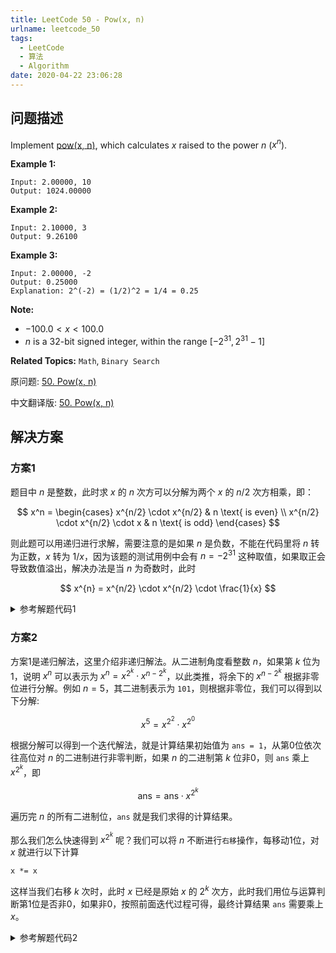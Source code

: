 ```yaml
---
title: LeetCode 50 - Pow(x, n)
urlname: leetcode_50
tags:
  - LeetCode
  - 算法
  - Algorithm
date: 2020-04-22 23:06:28
---
```


## 问题描述

Implement [pow(x, n)](http://www.cplusplus.com/reference/valarray/pow/), which calculates $x$ raised to the power $n$ ($x^n$).

__Example 1:__

```
Input: 2.00000, 10
Output: 1024.00000
```

__Example 2:__

```
Input: 2.10000, 3
Output: 9.26100
```

__Example 3:__

```
Input: 2.00000, -2
Output: 0.25000
Explanation: 2^(-2) = (1/2)^2 = 1/4 = 0.25
```

__Note:__

* $-100.0 \lt x \lt 100.0$
* $n$ is a 32-bit signed integer, within the range $[-2^{31}, 2^{31}-1]$

__Related Topics:__ `Math`, `Binary Search`

原问题: [50. Pow(x, n)](https://leetcode.com/problems/powx-n/)

中文翻译版: [50. Pow(x, n)](https://leetcode-cn.com/problems/powx-n/)

## 解决方案

### 方案1

题目中 $n$ 是整数，此时求 $x$ 的 $n$ 次方可以分解为两个 $x$ 的 $n/2$ 次方相乘，即：

$$
x^n = \begin{cases}
x^{n/2} \cdot x^{n/2}  & n \text{ is even} \\
x^{n/2} \cdot x^{n/2} \cdot x & n \text{ is odd}
\end{cases}
$$

则此题可以用递归进行求解，需要注意的是如果 $n$ 是负数，不能在代码里将 $n$ 转为正数，$x$ 转为 $1/x$，因为该题的测试用例中会有 $n = -2^{31}$ 这种取值，如果取正会导致数值溢出，解决办法是当 $n$ 为奇数时，此时

$$
x^{n} = x^{n/2} \cdot x^{n/2} \cdot \frac{1}{x} 
$$

<details>
<summary>参考解题代码1</summary>

```cpp
#include <iostream>
using namespace std;

class Solution {
public:
    double myPow(double x, int n) {
        // do not transfer n to -n if n < 0
        // because of numerical overflow (n = -2^31)
        if (n == 0)
            return 1.0;
        double half = myPow(x, n/2);
        if (n % 2 == 0) {
            return half * half;
        } else {
            if (n < 0)
                x = 1 / x;
            return half * half * x;
        }
    }
};

int main()
{
    double x;
    int n;
    Solution solu;

    x = 1.00000;
    n = -2147483648;    // n = -2^31
    cout << "Pow(" << x << ", " << n << ") = "
         << solu.myPow(x, n) << endl;
    return 0;
}
```

</details>

### 方案2

方案1是递归解法，这里介绍非递归解法。从二进制角度看整数 $n$，如果第 $k$ 位为1，说明 $x^n$ 可以表示为 $x^n = x^{2^k} \cdot x^{n-2^k}$，以此类推，将余下的 $x^{n-2^k}$ 根据非零位进行分解。例如 $n=5$，其二进制表示为 `101`，则根据非零位，我们可以得到以下分解:

$$
x^5 = x^{2^2} \cdot x^{2^0}
$$

根据分解可以得到一个迭代解法，就是计算结果初始值为 `ans = 1`，从第0位依次往高位对 $n$ 的二进制进行非零判断，如果 $n$ 的二进制第 $k$ 位非0，则 `ans` 乘上 $x^{2^k}$，即

$$
\text{ans} = \text{ans} \cdot x^{2^k}
$$

遍历完 $n$ 的所有二进制位，`ans` 就是我们求得的计算结果。

那么我们怎么快速得到 $x^{2^k}$ 呢？我们可以将 $n$ 不断进行`右移`操作，每移动1位，对 $x$ 就进行以下计算

```
x *= x
```

这样当我们右移 $k$ 次时，此时 $x$ 已经是原始 $x$ 的 $2^k$ 次方，此时我们用位与运算判断第1位是否非0，如果非0，按照前面迭代过程可得，最终计算结果 `ans` 需要乘上 $x$。

<details>
<summary>参考解题代码2</summary>

```cpp
#include <iostream>
using namespace std;


class Solution {
public:
    double myPow(double x, int n) {
        if (n == 0)
            return 1.0;

        long long num = n;
        double ans;

        if (n < 0) {
            // use long long type to avoid numerical overflow
            num = -(long long)n;
            x = 1 / x;
        }

        ans = 1.0;
        while (num > 0) {
            if ((num & 1) != 0)
                ans *= x;
            x *= x;
            num >>= 1;
        }

        return ans;
    }
};

int main()
{
    double x;
    int n;
    Solution solu;

    x = 1.00000;
    n = -2147483648;    // n = -2^31
    cout << "Pow(" << x << ", " << n << ") = "
         << solu.myPow(x, n) << endl;
    return 0;
}
```

</details>